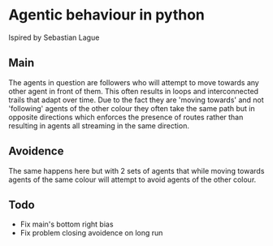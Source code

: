 # Agentic behaviour in python
Ispired by Sebastian Lague

## Main
The agents in question are followers who will attempt to move towards any other agent in front of them. This often results in loops and interconnected trails that adapt over time. Due to the fact they are 'moving towards' and not 'following' agents of the other colour they often take the same path but in opposite directions which enforces the presence of routes rather than resulting in agents all streaming in the same direction.

## Avoidence
The same happens here but with 2 sets of agents that while moving towards agents of the same colour will attempt to avoid agents of the other colour.

## Todo
* Fix main's bottom right bias
* Fix problem closing avoidence on long run
